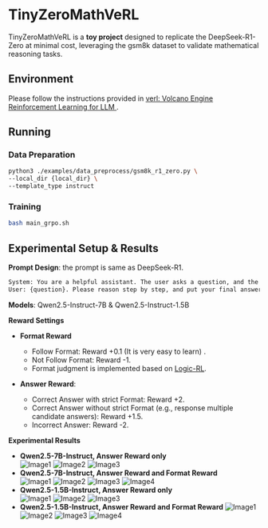 # TinyZeroMathVeRL

TinyZeroMathVeRL is a **toy project** designed to replicate the DeepSeek-R1-Zero at minimal cost, leveraging the gsm8k dataset to validate mathematical reasoning tasks.

## Environment

Please follow the instructions provided in [verl: Volcano Engine Reinforcement Learning for LLM
](https://github.com/volcengine/verl).

## Running

### Data Preparation
```bash
python3 ./examples/data_preprocess/gsm8k_r1_zero.py \ 
--local_dir {local_dir} \
--template_type instruct 
```
### Training
```bash
bash main_grpo.sh
```

## Experimental Setup & Results

**Prompt Design**: the prompt is same as DeepSeek-R1.
```bash
System: You are a helpful assistant. The user asks a question, and the Assistant solves it. The assistant first thinks about the reasoning process in the mind and then provides the user with the answer. The reasoning process and answer are enclosed within <think> </think> and <answer> </answer> tags, respectively, i.e., <think> reasoning process here </think> <answer> answer here </answer>. 
User: {question}. Please reason step by step, and put your final answer within \boxed{}.
```

**Models**: Qwen2.5-Instruct-7B & Qwen2.5-Instruct-1.5B  

**Reward Settings**  
   - **Format Reward** 
     * Follow Format: Reward +0.1 (It is very easy to learn) .
     * Not Follow Format: Reward -1.
     * Format judgment is implemented based on [Logic-RL](https://github.com/Unakar/Logic-RL). 
     
   - **Answer Reward**:  
     * Correct Answer with strict Format: Reward +2.  
     * Correct Answer without strict Format (e.g., response multiple candidate answers): Reward +1.5.  
     * Incorrect Answer: Reward -2.  
    
**Experimental Results**  
   - **Qwen2.5-7B-Instruct, Answer Reward only**   
   ![Image1](path/to/image1.png) ![Image2](path/to/image2.png) ![Image3](path/to/image3.png)
   - **Qwen2.5-7B-Instruct, Answer Reward and Format Reward**  
   ![Image1](path/to/image1.png) ![Image2](path/to/image2.png) ![Image3](path/to/image3.png) ![Image4](path/to/image4.png)
   - **Qwen2.5-1.5B-Instruct, Answer Reward only**  
   ![Image1](path/to/image1.png) ![Image2](path/to/image2.png) ![Image3](path/to/image3.png) 
   - **Qwen2.5-1.5B-Instruct, Answer Reward and Format Reward**
   ![Image1](path/to/image1.png) ![Image2](path/to/image2.png) ![Image3](path/to/image3.png) ![Image4](path/to/image4.png)

     